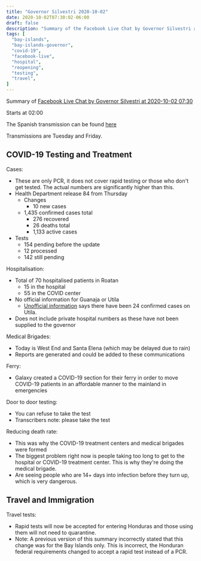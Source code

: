 ```yaml
---
title: "Governor Silvestri 2020-10-02"
date: 2020-10-02T07:30:02-06:00
draft: false
description: "Summary of the Facebook Live Chat by Governor Silvestri at 2020-10-02 07:30"
tags: [
  "bay-islands",
  "bay-islands-governor",
  "covid-19",
  "facebook-live",
  "hospital",
  "reopening",
  "testing",
  "travel",
]
---
```


Summary of [Facebook Live Chat by Governor Silvestri at 2020-10-02
07:30](https://www.facebook.com/gobernacionislas/videos/741469543069773/)

Starts at 02:00

The Spanish transmission can be found
[here](https://www.facebook.com/gobernacionislas/videos/3402677909840081/)

Transmissions are Tuesday and Friday.

COVID-19 Testing and Treatment
------------------------------

Cases:
* These are only PCR, it does not cover rapid testing or those who don't get
  tested. The actual numbers are significantly higher than this.
* Health Department release 84 from Thursday
  * Changes
    * 10 new cases
  * 1,435 confirmed cases total
    * 276 recovered
    * 26 deaths total
    * 1,133 active cases
* Tests
  * 154 pending before the update
  * 12 processed
  * 142 still pending

Hospitalisation:
* Total of 70 hospitalised patients in Roatan
  * 15 in the hospital
  * 55 in the COVID center
* No official information for Guanaja or Utila
  * [Unofficial
    information](https://www.facebook.com/groups/utilaexpats/permalink/3307473369476943/)
    says there have been 24 confirmed cases on Utila.
* Does not include private hospital numbers as these have not been supplied to
  the governor

Medical Brigades:
* Today is West End and Santa Elena (which may be delayed due to rain)
* Reports are generated and could be added to these communications

Ferry:
* Galaxy created a COVID-19 section for their ferry in order to move COVID-19
  patients in an affordable manner to the mainland in emergencies

Door to door testing:
* You can refuse to take the test
* Transcribers note: please take the test

Reducing death rate:
* This was why the COVID-19 treatment centers and medical brigades were formed
* The biggest problem right now is people taking too long to get to the
  hospital or COVID-19 treatment center. This is why they're doing the medical
  brigade.
* Are seeing people who are 14+ days into infection before they turn up, which
  is very dangerous.

Travel and Immigration
----------------------

Travel tests:
* Rapid tests will now be accepted for entering Honduras and those using them
  will not need to quarantine.
* Note: A previous version of this summary incorrectly stated that this change
  was for the Bay Islands only. This is incorrect, the Honduran federal
  requirements changed to accept a rapid test instead of a PCR.
